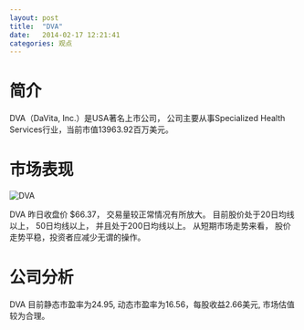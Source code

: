 ```yaml
---
layout: post
title:  "DVA"
date:   2014-02-17 12:21:41
categories: 观点
---
```


# 简介
DVA（DaVita, Inc.）是USA著名上市公司，
公司主要从事Specialized Health Services行业，当前市值13963.92百万美元。

# 市场表现

![DVA](http://finviz.com/chart.ashx?t=DVA&ty=c&ta=1&p=d&s=l)

DVA 昨日收盘价 $66.37，
交易量较正常情况有所放大。
目前股价处于20日均线以上，
50日均线以上，
并且处于200日均线以上。
从短期市场走势来看，
股价走势平稳，投资者应减少无谓的操作。

# 公司分析
DVA 目前静态市盈率为24.95, 动态市盈率为16.56，每股收益2.66美元,
市场估值较为合理。
